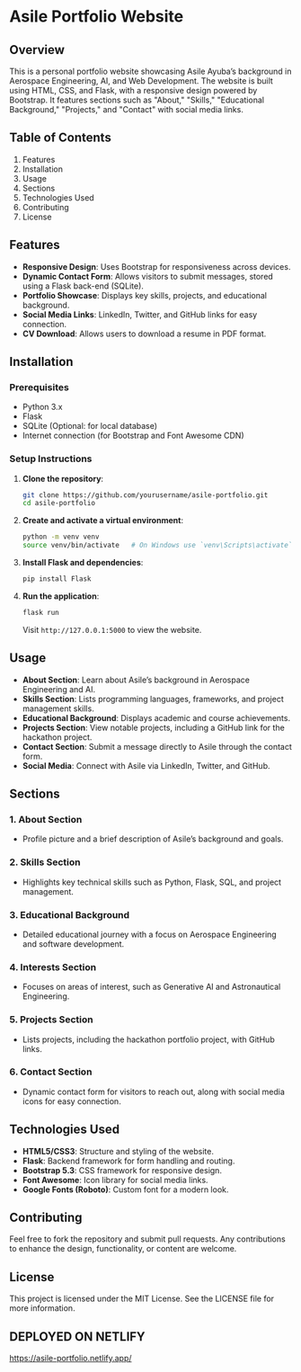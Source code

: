 # Asile Portfolio Website

## Overview
This is a personal portfolio website showcasing Asile Ayuba’s background in Aerospace Engineering, AI, and Web Development. The website is built using HTML, CSS, and Flask, with a responsive design powered by Bootstrap. It features sections such as "About," "Skills," "Educational Background," "Projects," and "Contact" with social media links.

## Table of Contents
1. Features
2. Installation
3. Usage
4. Sections
5. Technologies Used
6. Contributing
7. License

## Features
- **Responsive Design**: Uses Bootstrap for responsiveness across devices.
- **Dynamic Contact Form**: Allows visitors to submit messages, stored using a Flask back-end (SQLite).
- **Portfolio Showcase**: Displays key skills, projects, and educational background.
- **Social Media Links**: LinkedIn, Twitter, and GitHub links for easy connection.
- **CV Download**: Allows users to download a resume in PDF format.

## Installation

### Prerequisites
- Python 3.x
- Flask
- SQLite (Optional: for local database)
- Internet connection (for Bootstrap and Font Awesome CDN)

### Setup Instructions
1. **Clone the repository**:
   ```bash
   git clone https://github.com/yourusername/asile-portfolio.git
   cd asile-portfolio
   ```

2. **Create and activate a virtual environment**:
   ```bash
   python -m venv venv
   source venv/bin/activate   # On Windows use `venv\Scripts\activate`
   ```

3. **Install Flask and dependencies**:
   ```bash
   pip install Flask
   ```

4. **Run the application**:
   ```bash
   flask run
   ```
   Visit `http://127.0.0.1:5000` to view the website.

## Usage
- **About Section**: Learn about Asile’s background in Aerospace Engineering and AI.
- **Skills Section**: Lists programming languages, frameworks, and project management skills.
- **Educational Background**: Displays academic and course achievements.
- **Projects Section**: View notable projects, including a GitHub link for the hackathon project.
- **Contact Section**: Submit a message directly to Asile through the contact form.
- **Social Media**: Connect with Asile via LinkedIn, Twitter, and GitHub.

## Sections

### 1. **About Section**
   - Profile picture and a brief description of Asile’s background and goals.

### 2. **Skills Section**
   - Highlights key technical skills such as Python, Flask, SQL, and project management.

### 3. **Educational Background**
   - Detailed educational journey with a focus on Aerospace Engineering and software development.
   
### 4. **Interests Section**
   - Focuses on areas of interest, such as Generative AI and Astronautical Engineering.

### 5. **Projects Section**
   - Lists projects, including the hackathon portfolio project, with GitHub links.

### 6. **Contact Section**
   - Dynamic contact form for visitors to reach out, along with social media icons for easy connection.

## Technologies Used
- **HTML5/CSS3**: Structure and styling of the website.
- **Flask**: Backend framework for form handling and routing.
- **Bootstrap 5.3**: CSS framework for responsive design.
- **Font Awesome**: Icon library for social media links.
- **Google Fonts (Roboto)**: Custom font for a modern look.

## Contributing
Feel free to fork the repository and submit pull requests. Any contributions to enhance the design, functionality, or content are welcome.

## License
This project is licensed under the MIT License. See the LICENSE file for more information. 

## DEPLOYED ON NETLIFY
https://asile-portfolio.netlify.app/

